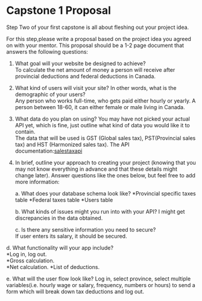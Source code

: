 # Capstone 1 Proposal 

Step Two of your first capstone is all about fleshing out your project idea.  


For this step,please write a proposal based on the project idea you agreed on with your mentor. This
proposal should be a 1-2 page document that answers the following questions:  

1. What goal will your website be designed to achieve?  
To calculate the net amount of money a person will receive after provincial deductions and federal deductions in Canada.  

2. What kind of users will visit your site? In other words, what is the demographic of
your users?  
Any person who works full-time, who gets paid either hourly or yearly. A person between 18-60, it can either female or male living in Canada.

3. What data do you plan on using? You may have not picked your actual API yet, which is fine, just outline what kind of data you would like it to contain.  
The data that will be used is GST (Global sales tax), PST(Provincial sales tax) and HST (Harmonized sales tax).
The API documentation:[salestaxapi](https://salestaxapi.ca)  


4. In brief, outline your approach to creating your project (knowing that you may not know everything in advance and that these details might change later). Answer questions like the ones below, but feel free to add more information:
   
   
   a. What does your database schema look like?
       *Provincial specific taxes table
       *Federal taxes table
       *Users table

   b. What kinds of issues might you run into with your API?
   I might get discrepancies in the data obtained.

   c. Is there any sensitive information you need to secure?  
   If user enters its salary, it should be secured.
   
  d. What functionality will your app include?   
    *Log in, log out.   
    *Gross calculation.  
    *Net calculation.
    *List of deductions.

e. What will the user flow look like?
Log in, select province, select multiple variables(i.e. hourly wage or salary, frequency, numbers or hours) to send a form which will break down tax deductions and log out.
